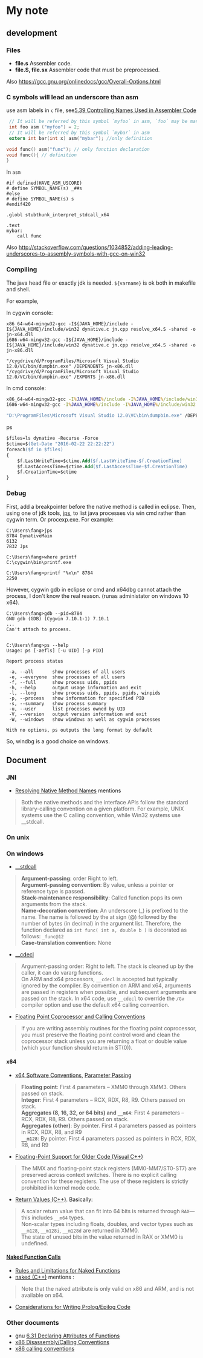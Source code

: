 

# My note

## development

### Files


* **file.s**         Assembler code.
* **file.S, file.sx**  Assembler code that must be preprocessed.

Also https://gcc.gnu.org/onlinedocs/gcc/Overall-Options.html

### C symbols will lead an underscore than asm

use asm labels in `c` file, see[5.39 Controlling Names Used in Assembler Code](https://gcc.gnu.org/onlinedocs/gcc-4.4.0/gcc/Asm-Labels.html#Asm-Labels)
```c
 // It will be referred by this symbol `myfoo` in asm, `foo` may be mangled as `_foo` after complied
 int foo asm ("myfoo") = 2;
 // It will be referred by this symbol `mybar` in asm
 extern int bar(int x) asm("mybar"); //only definition

void func() asm("func"); // only function declaration
void func(){ // definition
}
```
In `asm`
```
#if defined(HAVE_ASM_USCORE)
# define SYMBOL_NAME(s) _##s
#else
# define SYMBOL_NAME(s) s
#endif420

.globl stubthunk_interpret_stdcall_x64

.text
mybar:
    call func
```

Also http://stackoverflow.com/questions/1034852/adding-leading-underscores-to-assembly-symbols-with-gcc-on-win32

### Compiling

The java head file or exactly jdk is needed.  `${varname}` is ok both in makefile and shell. 

For example,

In cygwin console:
```
x86_64-w64-mingw32-gcc -I${JAVA_HOME}/include -I${JAVA_HOME}/include/win32 dynative.c jn.cpp resolve_x64.S -shared -o jn-x64.dll
i686-w64-mingw32-gcc -I${JAVA_HOME}/include -I${JAVA_HOME}/include/win32 dynative.c jn.cpp resolve_x64.S -shared -o jn-x86.dll

"/cygdrive/d/ProgramFiles/Microsoft Visual Studio 12.0/VC/bin/dumpbin.exe" /DEPENDENTS jn-x86.dll
"/cygdrive/d/ProgramFiles/Microsoft Visual Studio 12.0/VC/bin/dumpbin.exe" /EXPORTS jn-x86.dll
```

In cmd console:
```cmd
x86_64-w64-mingw32-gcc -I%JAVA_HOME%/include -I%JAVA_HOME%/include/win32 dynative.c jn.cpp resolve_x64.S -shared -o jn-x64.dll
i686-w64-mingw32-gcc -I%JAVA_HOME%/include -I%JAVA_HOME%/include/win32 dynative.c jn.cpp resolve_x64.S -shared -o jn-x86.dll

"D:\ProgramFiles\Microsoft Visual Studio 12.0\VC\bin\dumpbin.exe" /DEPENDENTS jn-x86.dll
```
ps
```ps
$files=ls dynative -Recurse -Force
$ctime=$(Get-Date "2016-02-22 22:22:22")
foreach($f in $files)
{
    $f.LastWriteTime=$ctime.Add($f.LastWriteTime-$f.CreationTime)
    $f.LastAccessTime=$ctime.Add($f.LastAccessTime-$f.CreationTime)
    $f.CreationTime=$ctime
}
```

### Debug

First, add a breakpointer before the native method is called in eclipse. Then, using one of jdk tools, [jps], to list java processes via win cmd rather than cygwin term.
Or procexp.exe. For example: 
```
C:\Users\fang>jps
8784 DynativeMain
6132
7832 Jps

C:\Users\fang>where printf
C:\cygwin\bin\printf.exe

C:\Users\fang>printf "%x\n" 8784
2250
```
However, cygwin gdb in eclipse or cmd and x64dbg cannot attach the process, I don't know the real reason. (runas administator on windows 10 x64).
```
C:\Users\fang>gdb --pid=8784
GNU gdb (GDB) (Cygwin 7.10.1-1) 7.10.1
...
Can't attach to process.


C:\Users\fang>ps --help
Usage: ps [-aefls] [-u UID] [-p PID]

Report process status

 -a, --all       show processes of all users
 -e, --everyone  show processes of all users
 -f, --full      show process uids, ppids
 -h, --help      output usage information and exit
 -l, --long      show process uids, ppids, pgids, winpids
 -p, --process   show information for specified PID
 -s, --summary   show process summary
 -u, --user      list processes owned by UID
 -V, --version   output version information and exit
 -W, --windows   show windows as well as cygwin processes

With no options, ps outputs the long format by default
```
So, windbg is a good choice on windows.

## Document

### JNI

* [Resolving Native Method Names](http://docs.oracle.com/javase/7/docs/technotes/guides/jni/spec/design.html#wp615) mentions 
> Both the native methods and the interface APIs follow the standard library-calling convention on a given platform. For example, UNIX systems use the C calling convention, while Win32 systems use __stdcall.

### On unix


### On windows

* [__stdcall](https://msdn.microsoft.com/en-us/library/zxk0tw93.aspx)
> **Argument-passing**: order Right to left.  
> **Argument-passing convention**: By value, unless a pointer or reference type is passed.  
> **Stack-maintenance responsibility**: Called function pops its own arguments from the stack.  
> **Name-decoration convention**: An underscore (_) is prefixed to the name. The name is followed by the at sign (@) followed by the number of bytes (in decimal) in the argument list. Therefore, the function declared as `int func( int a, double b )` is decorated as follows: `_func@12`  
> **Case-translation convention**: None  

* [__cdecl](https://msdn.microsoft.com/en-us/library/zkwh89ks.aspx)
> Argument-passing order: Right to left. The stack is cleaned up by the caller, it can do vararg functions.   
> On ARM and x64 processors, `__cdecl` is accepted but typically ignored by the compiler. By convention on ARM and x64, arguments are passed in registers when possible, and subsequent arguments are passed on the stack. In x64 code, use `__cdecl` to override the `/Gv` compiler option and use the default x64 calling convention.

* [Floating Point Coprocessor and Calling Conventions](https://msdn.microsoft.com/en-us/library/ha59cbfz.aspx)
> If you are writing assembly routines for the floating point coprocessor, you must preserve the floating point control word and clean the coprocessor stack unless you are returning a float or double value (which your function should return in ST(0)).

#### x64

* [x64 Software Conventions](https://msdn.microsoft.com/en-us/library/7kcdt6fy.aspx), [Parameter Passing](https://msdn.microsoft.com/en-us/library/zthk2dkh.aspx)
> **Floating point**: First 4 parameters – XMM0 through XMM3. Others passed on stack.  
> **Integer**: First 4 parameters – RCX, RDX, R8, R9. Others passed on stack.  
> **Aggregates (8, 16, 32, or 64 bits) and `__m64`**: First 4 parameters – RCX, RDX, R8, R9. Others passed on stack.   
> **Aggregates (other)**: By pointer. First 4 parameters passed as pointers in RCX, RDX, R8, and R9  
> **`__m128`**: By pointer. First 4 parameters passed as pointers in RCX, RDX, R8, and R9  

* [Floating-Point Support for Older Code (Visual C++)](https://msdn.microsoft.com/en-us/library/a32tsf7t.aspx)
> The MMX and floating-point stack registers (MM0-MM7/ST0-ST7) are preserved across context switches. There is no explicit calling convention for these registers. The use of these registers is strictly prohibited in kernel mode code.

* [Return Values (C++)](https://msdn.microsoft.com/en-us/library/7572ztz4.aspx). Basically: 
> A scalar return value that can fit into 64 bits is returned through `RAX`—this includes `__m64` types.   
> Non-scalar types including floats, doubles, and vector types such as `__m128`, `__m128i`, `__m128d` are returned in XMM0.   
> The state of unused bits in the value returned in RAX or XMM0 is undefined.  


#### [Naked Function Calls](https://msdn.microsoft.com/en-us/library/5ekezyy2.aspx)
* [Rules and Limitations for Naked Functions](https://msdn.microsoft.com/en-us/library/4d12973a.aspx)
* [naked (C++)](https://msdn.microsoft.com/en-us/library/h5w10wxs.aspx) mentions : 
> Note that the naked attribute is only valid on x86 and ARM, and is not available on x64.
* [Considerations for Writing Prolog/Epilog Code](https://msdn.microsoft.com/en-us/library/6xy06s51.aspx)


### Other documents

* gnu [6.31 Declaring Attributes of Functions](https://gcc.gnu.org/onlinedocs/gcc/Function-Attributes.html)
* [x86 Disassembly/Calling Conventions](https://en.wikibooks.org/wiki/X86_Disassembly/Calling_Conventions)
* [x86 calling conventions](https://en.wikipedia.org/wiki/X86_calling_conventions)

[jps]: http://docs.oracle.com/javase/7/docs/technotes/tools/share/jps.html "jps - Java Virtual Machine Process Status Tool"
